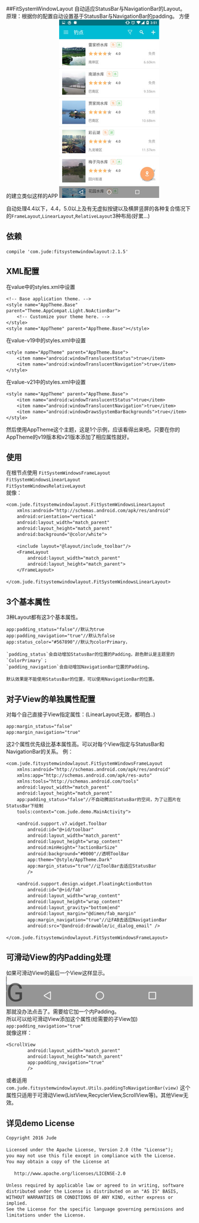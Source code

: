 ##FitSystemWindowLayout
自动适应StatusBar与NavigationBar的Layout。  
原理：根据你的配置自动设置基于StatusBar与NavigationBar的padding。 
方便的建立类似这样的APP
![screenshot](screenshot/screenshot1.jpg)

自动处理4.4以下，4.4，5.0以上及有无虚拟按键以及横屏竖屏的各种复合情况下的`FrameLayout`,`LinearLayout`,`RelativeLayout`3种布局(好累...)
## 依赖
`compile 'com.jude:fitsystemwindowlayout:2.1.5'`  
## XML配置
在value中的styles.xml中设置

    <!-- Base application theme. -->
    <style name="AppTheme.Base" parent="Theme.AppCompat.Light.NoActionBar">
        <!-- Customize your theme here. -->
    </style>
    <style name="AppTheme" parent="AppTheme.Base"></style>
    
在value-v19中的styles.xml中设置

    <style name="AppTheme" parent="AppTheme.Base">
        <item name="android:windowTranslucentStatus">true</item>
        <item name="android:windowTranslucentNavigation">true</item>
    </style>
    
在value-v21中的styles.xml中设置

    <style name="AppTheme" parent="AppTheme.Base">
        <item name="android:windowTranslucentStatus">true</item>
        <item name="android:windowTranslucentNavigation">true</item>
        <item name="android:windowDrawsSystemBarBackgrounds">true</item>
    </style>

然后使用AppTheme这个主题，这是1个示例，应该看得出来吧。只要在你的AppTheme的v19版本和v21版本添加了相应属性就好。

## 使用
在根节点使用
`FitSystemWindowsFrameLayout`  
`FitSystemWindowsLinearLayout`  
`FitSystemWindowsRelativeLayout`  
就像：

    <com.jude.fitsystemwindowlayout.FitSystemWindowsLinearLayout
        xmlns:android="http://schemas.android.com/apk/res/android"
        android:orientation="vertical"
        android:layout_width="match_parent"
        android:layout_height="match_parent"
        android:background="@color/white">
    
        <include layout="@layout/include_toolbar"/>
        <FrameLayout
            android:layout_width="match_parent"
            android:layout_height="match_parent">
        </FrameLayout>
        
    </com.jude.fitsystemwindowlayout.FitSystemWindowsLinearLayout>
    
## 3个基本属性
3种Layout都有这3个基本属性。

    app:padding_status="false"//默认为true
    app:padding_navigation="true"//默认为false
    app:status_color="#567890"//默认为colorPrimary，
    
    `padding_status`会自动增加StatusBar的位置的Padding，颜色默认是主题里的`ColorPrimary`；  
    `padding_navigation`会自动增加NavigationBar位置的Padding。  
    
    默认效果是不能使用StatusBar的位置，可以使用NavigationBar的位置。
    
## 对子View的单独属性配置
对每个自己直接子View指定属性：(LinearLayout无效，都明白..)

    app:margin_status="false"
    app:margin_navigation="true"
这2个属性优先级比基本属性高。可以对每个View指定与StatusBar和NavigationBar的关系。
例：

	<com.jude.fitsystemwindowlayout.FitSystemWindowsFrameLayout
	    xmlns:android="http://schemas.android.com/apk/res/android"
	    xmlns:app="http://schemas.android.com/apk/res-auto"
	    xmlns:tools="http://schemas.android.com/tools"
	    android:layout_width="match_parent"
	    android:layout_height="match_parent"
	    app:padding_status="false"//不自动腾出StatusBar的空间，为了让图片在StatusBar下绘制
	    tools:context="com.jude.demo.MainActivity">
	
	    <android.support.v7.widget.Toolbar
	        android:id="@+id/toolbar"
	        android:layout_width="match_parent"
	        android:layout_height="wrap_content"
	        android:minHeight="?actionBarSize"
	        android:background="#0000"//透明ToolBar
	        app:theme="@style/AppTheme.Dark"
	        app:margin_status="true"//让ToolBar去适应StatusBar
	        />
	
	    <android.support.design.widget.FloatingActionButton
	        android:id="@+id/fab"
	        android:layout_width="wrap_content"
	        android:layout_height="wrap_content"
	        android:layout_gravity="bottom|end"
	        android:layout_margin="@dimen/fab_margin"
	        app:margin_navigation="true"//让FAB去适应NavigationBar
	        android:src="@android:drawable/ic_dialog_email" />
	
	</com.jude.fitsystemwindowlayout.FitSystemWindowsFrameLayout>


## 可滑动View的内Padding处理
如果可滑动View的最后一个View这样显示。  
![screenshot](screenshot/screenshot2.png)  
那就没办法点击了。需要给它加一个内Padding。  
所以可以给可滑动View添加这个属性(给需要的子View加)  
`app:padding_navigation="true"`  
就像这样：

	<ScrollView
	        android:layout_width="match_parent"
	        android:layout_height="match_parent"
	        app:padding_navigation="true"
	        />
或者适用`com.jude.fitsystemwindowlayout.Utils.paddingToNavigationBar(view)`
这个属性只适用于可滑动View(ListView,RecyclerView,ScrollView等)。其他View无效。  

**详见demo**
License
-------

    Copyright 2016 Jude

    Licensed under the Apache License, Version 2.0 (the "License");
    you may not use this file except in compliance with the License.
    You may obtain a copy of the License at

       http://www.apache.org/licenses/LICENSE-2.0

    Unless required by applicable law or agreed to in writing, software
    distributed under the License is distributed on an "AS IS" BASIS,
    WITHOUT WARRANTIES OR CONDITIONS OF ANY KIND, either express or implied.
    See the License for the specific language governing permissions and
    limitations under the License.

    
